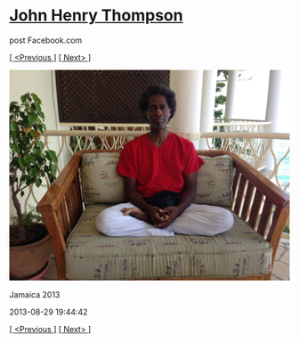 # [John Henry Thompson](../README.md)
post Facebook.com

[[ <Previous ]](2013-08-29-44.md) [[ Next> ]](2013-08-29-46.md)

[![](../media/2013-08-29/Jamaica-2056.jpg)](../README.md)

Jamaica 2013

2013-08-29 19:44:42

[[ <Previous ]](2013-08-29-44.md) [[ Next> ]](2013-08-29-46.md)